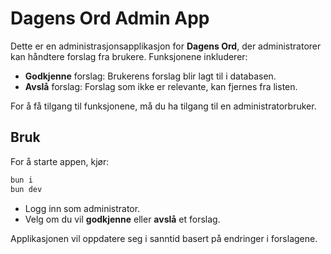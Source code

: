 # Dagens Ord Admin App

Dette er en administrasjonsapplikasjon for **Dagens Ord**, der administratorer kan håndtere forslag fra brukere. Funksjonene inkluderer:

- **Godkjenne** forslag: Brukerens forslag blir lagt til i databasen.
- **Avslå** forslag: Forslag som ikke er relevante, kan fjernes fra listen.

For å få tilgang til funksjonene, må du ha tilgang til en administratorbruker.

## Bruk

For å starte appen, kjør:
```bash
bun i
bun dev
```

- Logg inn som administrator.
- Velg om du vil **godkjenne** eller **avslå** et forslag.

Applikasjonen vil oppdatere seg i sanntid basert på endringer i forslagene.
